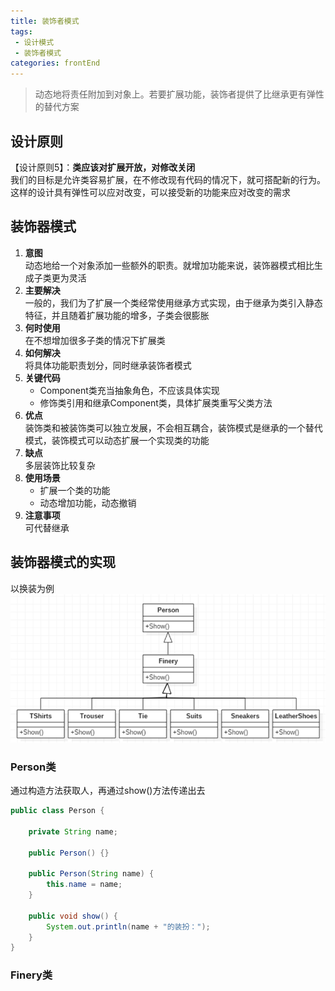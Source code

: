 ```yaml
---
title: 装饰者模式
tags: 
 - 设计模式
 - 装饰者模式
categories: frontEnd
---
```


>动态地将责任附加到对象上。若要扩展功能，装饰者提供了比继承更有弹性的替代方案
## 设计原则
【设计原则5】：**类应该对扩展开放，对修改关闭**  
我们的目标是允许类容易扩展，在不修改现有代码的情况下，就可搭配新的行为。这样的设计具有弹性可以应对改变，可以接受新的功能来应对改变的需求

## 装饰器模式
1. **意图**  
动态地给一个对象添加一些额外的职责。就增加功能来说，装饰器模式相比生成子类更为灵活
2. **主要解决**  
一般的，我们为了扩展一个类经常使用继承方式实现，由于继承为类引入静态特征，并且随着扩展功能的增多，子类会很膨胀
3. **何时使用**  
在不想增加很多子类的情况下扩展类
4. **如何解决**  
将具体功能职责划分，同时继承装饰者模式
5. **关键代码**  
   * Component类充当抽象角色，不应该具体实现
   * 修饰类引用和继承Component类，具体扩展类重写父类方法
6. **优点**  
装饰类和被装饰类可以独立发展，不会相互耦合，装饰模式是继承的一个替代模式，装饰模式可以动态扩展一个实现类的功能
7. **缺点**  
多层装饰比较复杂
8. **使用场景**  
   * 扩展一个类的功能
   * 动态增加功能，动态撤销
9. **注意事项**  
可代替继承 

## 装饰器模式的实现
以换装为例
![](../../.vuepress/public/img/202003312250.png)  
### Person类
通过构造方法获取人，再通过show()方法传递出去
```java
public class Person {

    private String name;
    
    public Person() {}
    
    public Person(String name) {
        this.name = name;
    }
    
    public void show() {
        System.out.println(name + "的装扮：");
    }
}
```

### Finery类
